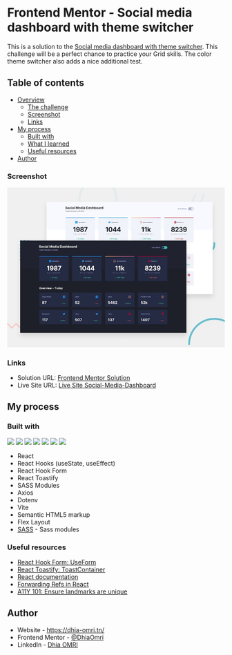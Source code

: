 # Frontend Mentor - Social media dashboard with theme switcher

This is a solution to the [Social media dashboard with theme switcher](https://www.frontendmentor.io/challenges/social-media-dashboard-with-theme-switcher-6oY8ozp_H). This challenge will be a perfect chance to practice your Grid skills. The color theme switcher also adds a nice additional test.
## Table of contents

- [Overview](#overview)
  - [The challenge](#the-challenge)
  - [Screenshot](#screenshot)
  - [Links](#links)
- [My process](#my-process)
  - [Built with](#built-with)
  - [What I learned](#what-i-learned)
  - [Useful resources](#useful-resources)
- [Author](#author)


### Screenshot

![](./desktop-preview.jpg)

### Links

- Solution URL: [Frontend Mentor Solution](https://www.frontendmentor.io/solutions/social-media-dashboard-with-reactjs-and-material-ui-sF8dBCR7ht)
- Live Site URL: [Live Site Social-Media-Dashboard ](https://dhiaomri.github.io/Social-Media-Dashboard/)
## My process

### Built with

<!-- Bagdes -->

![](https://img.shields.io/badge/React-20232A?style=for-the-badge&logo=react&logoColor=61DAFB)
![](https://img.shields.io/badge/HTML5-E34F26?style=for-the-badge&logo=html5&logoColor=white)
![](https://img.shields.io/badge/CSS3-1572B6?style=for-the-badge&logo=css3&logoColor=white)
![](https://img.shields.io/badge/sass-CC6699?style=for-the-badge&logo=sass&logoColor=white)
![](https://img.shields.io/badge/Vite-646CFF?style=for-the-badge&logo=vite&logoColor=white)
![](https://img.shields.io/badge/AXiOS-000000?style=for-the-badge&logo=accessibility&logoColor=white)
![](https://img.shields.io/badge/Git-F05032?style=for-the-badge&logo=git&logoColor=white)

- React
- React Hooks (useState, useEffect)
- React Hook Form
- React Toastify
- SASS Modules
- Axios
- Dotenv
- Vite
- Semantic HTML5 markup
- Flex Layout
- [SASS](https://sass-lang.com/documentation/modules) - Sass modules

### Useful resources

- [React Hook Form: UseForm](https://react-hook-form.com/api/useform)
- [React Toastify: ToastContainer](https://fkhadra.github.io/react-toastify/introduction)
- [React documentation](https://reactjs.org/)
- [Forwarding Refs in React](https://reactjs.org/docs/forwarding-refs.html)
- [A11Y 101: Ensure landmarks are unique](https://daily-dev-tips.com/posts/a11y-101-ensure-landmarks-are-unique/)



## Author

- Website - <https://dhia-omri.tn/>
- Frontend Mentor - [@DhiaOmri](https://www.frontendmentor.io/profile/DhiaOmri)
- LinkedIn - [Dhia OMRI](https://www.linkedin.com/in/dhia-omri-9295a2160/)

